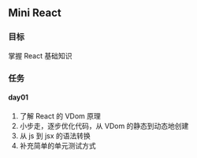 ## Mini React

### 目标

掌握 React 基础知识

### 任务

#### day01

1. 了解 React 的 VDom 原理
2. 小步走，逐步优化代码，从 VDom 的静态到动态地创建
3. 从 js 到 jsx 的语法转换
4. 补充简单的单元测试方式
